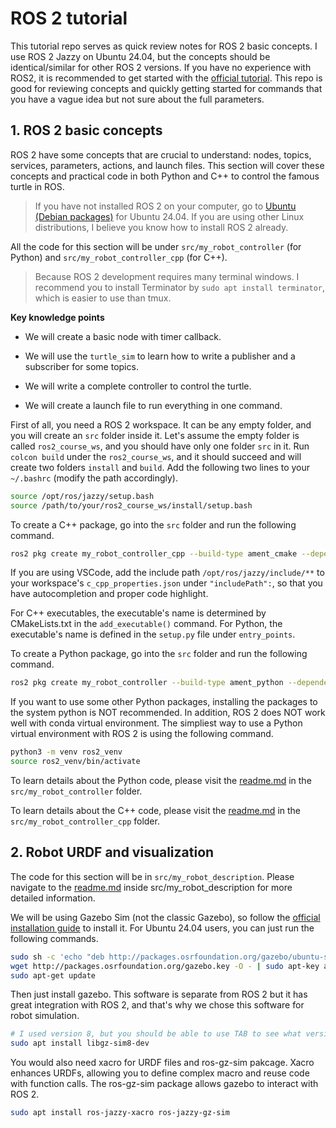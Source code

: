 # ROS 2 tutorial

This tutorial repo serves as quick review notes for ROS 2 basic concepts. I use ROS 2 Jazzy on Ubuntu 24.04, but the concepts should be identical/similar for other ROS 2 versions. If you have no experience with ROS2, it is recommended to get started with the [official tutorial](https://docs.ros.org/en/jazzy/Tutorials.html). This repo is good for reviewing concepts and quickly getting started for commands that you have a vague idea but not sure about the full parameters.

## 1. ROS 2 basic concepts

ROS 2 have some concepts that are crucial to understand: nodes, topics, services, parameters, actions, and launch files. This section will cover these concepts and practical code in both Python and C++ to control the famous turtle in ROS.

> If you have not installed ROS 2 on your computer, go to [Ubuntu (Debian packages)](https://docs.ros.org/en/jazzy/Installation/Ubuntu-Install-Debians.html) for Ubuntu 24.04. If you are using other Linux distributions, I believe you know how to install ROS 2 already.

All the code for this section will be under `src/my_robot_controller` (for Python) and `src/my_robot_controller_cpp` (for C++).

> Because ROS 2 development requires many terminal windows. I recommend you to install Terminator by `sudo apt install terminator`, which is easier to use than tmux.

**Key knowledge points**

- We will create a basic node with timer callback.

- We will use the `turtle_sim` to learn how to write a publisher and a subscriber for some topics.

- We will write a complete controller to control the turtle.

- We will create a launch file to run everything in one command.

First of all, you need a ROS 2 workspace. It can be any empty folder, and you will create an `src` folder inside it. Let's assume the empty folder is called `ros2_course_ws`, and you should have only one folder `src` in it. Run `colcon build` under the `ros2_course_ws`, and it should succeed and will create two folders `install` and `build`. Add the following two lines to your `~/.bashrc` (modify the path accordingly).

```bash
source /opt/ros/jazzy/setup.bash
source /path/to/your/ros2_course_ws/install/setup.bash
```

To create a C++ package, go into the `src` folder and run the following command.

```bash
ros2 pkg create my_robot_controller_cpp --build-type ament_cmake --dependencies rclcpp
```

If you are using VSCode, add the include path `/opt/ros/jazzy/include/**` to your workspace's `c_cpp_properties.json` under `"includePath":`, so that you have autocompletion and proper code highlight.

For C++ executables, the executable's name is determined by CMakeLists.txt in the `add_executable()` command. For Python, the executable's name is defined in the `setup.py` file under `entry_points`.

To create a Python package, go into the `src` folder and run the following command.

```bash
ros2 pkg create my_robot_controller --build-type ament_python --dependencies rclpy
```

If you want to use some other Python packages, installing the packages to the system python is NOT recommended. In addition, ROS 2 does NOT work well with conda virtual environment. The simpliest way to use a Python virtual environment with ROS 2 is using the following command.

```bash
python3 -m venv ros2_venv
source ros2_venv/bin/activate
```

To learn details about the Python code, please visit the [readme.md](src/my_robot_controller/readme.md) in the `src/my_robot_controller` folder.

To learn details about the C++ code, please visit the [readme.md](src/my_robot_controller_cpp/readme.md) in the `src/my_robot_controller_cpp` folder. 


## 2. Robot URDF and visualization

The code for this section will be in `src/my_robot_description`. Please navigate to the [readme.md](src/my_robot_description/readme.md) inside src/my_robot_description for more detailed information.

We will be using Gazebo Sim (not the classic Gazebo), so follow the [official installation guide](https://gazebosim.org/api/sim/8/install.html) to install it. For Ubuntu 24.04 users, you can just run the following commands.

```bash
sudo sh -c 'echo "deb http://packages.osrfoundation.org/gazebo/ubuntu-stable `lsb_release -cs` main" > /etc/apt/sources.list.d/gazebo-stable.list'
wget http://packages.osrfoundation.org/gazebo.key -O - | sudo apt-key add -
sudo apt-get update
```

Then just install gazebo. This software is separate from ROS 2 but it has great integration with ROS 2, and that's why we chose this software for robot simulation.

```bash
# I used version 8, but you should be able to use TAB to see what version is available.
sudo apt install libgz-sim8-dev
```

You would also need xacro for URDF files and ros-gz-sim pakcage. Xacro enhances URDFs, allowing you to define complex macro and reuse code with function calls. The ros-gz-sim package allows gazebo to interact with ROS 2.

```bash
sudo apt install ros-jazzy-xacro ros-jazzy-gz-sim
```

